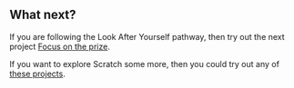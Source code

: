 ## What next?

If you are following the Look After Yourself pathway, then try out the next project [Focus on the prize](https://projects.raspberrypi.org/en/projects/focus-on-the-prize).

If you want to explore Scratch some more, then you could try out any of [these projects](https://projects.raspberrypi.org/en/projects?software%5B%5D=scratch).
